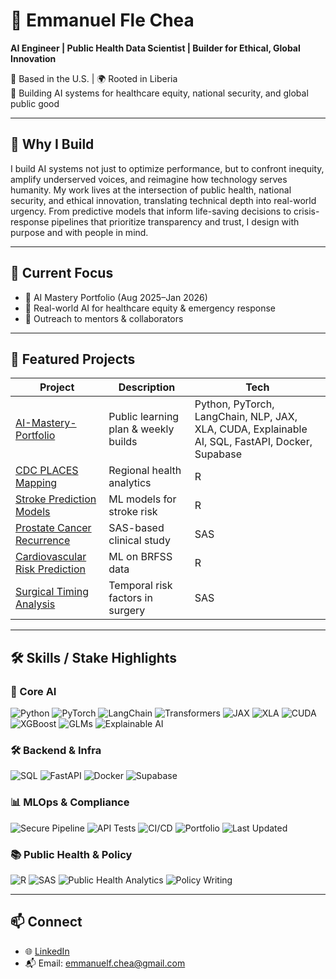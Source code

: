 # 👋 Emmanuel Fle Chea

**AI Engineer | Public Health Data Scientist | Builder for Ethical, Global Innovation**

📍 Based in the U.S. | 🌍 Rooted in Liberia  
🎯 Building AI systems for healthcare equity, national security, and global public good

---

## 🧭 Why I Build

I build AI systems not just to optimize performance, but to confront inequity, amplify underserved voices, and reimagine how technology serves humanity. My work lives at the intersection of public health, national security, and ethical innovation, translating technical depth into real-world urgency. From predictive models that inform life-saving decisions to crisis-response pipelines that prioritize transparency and trust, I design with purpose and with people in mind.

---

## 🔧 Current Focus

- 🧠 AI Mastery Portfolio (Aug 2025–Jan 2026)  
- 🏥 Real-world AI for healthcare equity & emergency response  
- 📢 Outreach to mentors & collaborators  

---

## 📌 Featured Projects

| Project | Description | Tech |
|--------|-------------|------|
| [AI-Mastery-Portfolio](https://github.com/efchea1/AI-Mastery-Portfolio) | Public learning plan & weekly builds | Python, PyTorch, LangChain, NLP, JAX, XLA, CUDA, Explainable AI, SQL, FastAPI, Docker, Supabase |
| [CDC PLACES Mapping](https://github.com/efchea1/Analytic_Project_Regional-Health-Mapping-Harnessing-CDC-PLACES-Data-for-Minnesota-Community-Health-) | Regional health analytics | R |
| [Stroke Prediction Models](https://github.com/efchea1/Build-and-deploy-stroke-prediction-models-using-R) | ML models for stroke risk | R |
| [Prostate Cancer Recurrence](https://github.com/efchea1/Evaluation-of-RBC-Storage-Duration-on-Prostate-Cancer-Recurrence-Post-Prostatectomy) | SAS-based clinical study | SAS |
| [Cardiovascular Risk Prediction](https://github.com/efchea1/Predictive-Analytics-for-Cardiovascular-Disease-Prevention) | ML on BRFSS data | R |
| [Surgical Timing Analysis](https://github.com/efchea1/Temporal-Dynamics-of-Surgical-Risk-An-Analysis-of-Timing-and-Outcomes-in-Elective-Surgery) | Temporal risk factors in surgery | SAS |

---

## 🛠️ Skills / Stake Highlights

### 🧠 Core AI  
![Python](https://img.shields.io/badge/Python-3.13-blue?logo=python) ![PyTorch](https://img.shields.io/badge/PyTorch-Framework-orange?logo=pytorch) ![LangChain](https://img.shields.io/badge/LangChain-LLM%20Framework-green) ![Transformers](https://img.shields.io/badge/NLP-Transformers-purple) ![JAX](https://img.shields.io/badge/JAX-ML%20Library-orange) ![XLA](https://img.shields.io/badge/XLA-Accelerated%20Linear%20Algebra-yellow) ![CUDA](https://img.shields.io/badge/CUDA-GPU%20Programming-green?logo=nvidia) ![XGBoost](https://img.shields.io/badge/XGBoost-Gradient%20Boosting-blue) ![GLMs](https://img.shields.io/badge/GLMs-Generalized%20Linear%20Models-lightblue) ![Explainable AI](https://img.shields.io/badge/Explainable%20AI-Model%20Transparency-yellowgreen)

### 🛠️ Backend & Infra  
![SQL](https://img.shields.io/badge/SQL-Postgres-blue?logo=postgresql) ![FastAPI](https://img.shields.io/badge/Backend%20AI%20APIs-FastAPI-blue) ![Docker](https://img.shields.io/badge/Docker-Ready-blue?logo=docker) ![Supabase](https://img.shields.io/badge/Supabase-Backend-lightgreen?logo=supabase)

### 📊 MLOps & Compliance  
![Secure Pipeline](https://img.shields.io/badge/Secure%20Pipeline-HIPAA%2FGDPR%20Ready-red) ![API Tests](https://img.shields.io/badge/API%20Tests-pytest-yellow) ![CI/CD](https://img.shields.io/badge/CI%2FCD-GitHub%20Actions-blue?logo=githubactions) ![Portfolio](https://img.shields.io/badge/Portfolio-Building-success) ![Last Updated](https://img.shields.io/github/last-commit/efchea1/AI-Mastery-Portfolio)

### 📚 Public Health & Policy  
![R](https://img.shields.io/badge/R-Statistical%20Computing-blue?logo=r) ![SAS](https://img.shields.io/badge/SAS-Clinical%20Analytics-lightgray) ![Public Health Analytics](https://img.shields.io/badge/Public%20Health%20Analytics-Equity%20Focused-green) ![Policy Writing](https://img.shields.io/badge/Policy%20Writing-Advocacy%20Driven-orange)

---

## 📫 Connect

- 🌐 [LinkedIn](https://www.linkedin.com/in/emmanuel-fle-chea)  
- 📬 Email: emmanuelf.chea@gmail.com

